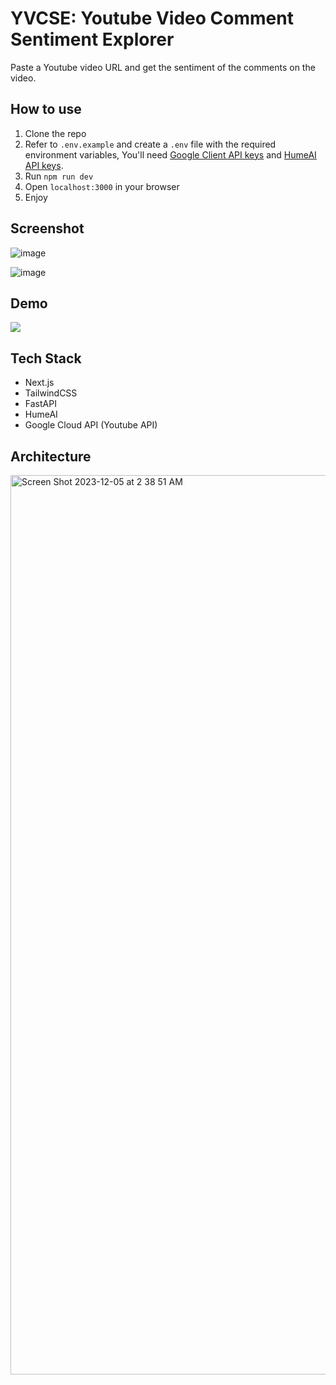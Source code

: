 # YVCSE: Youtube Video Comment Sentiment Explorer
Paste a Youtube video URL and get the sentiment of the comments on the video.

## How to use
1. Clone the repo
2. Refer to ```.env.example``` and create a ```.env``` file with the required environment variables, You'll need [Google Client API keys](https://beta.hume.ai/) and [HumeAI API keys](https://beta.hume.ai/).
3. Run ```npm run dev```
4. Open ```localhost:3000``` in your browser
5. Enjoy

## Screenshot

![image](https://github.com/tranthienkhiem2608/ytb-comment-sentiment/blob/main/448699232_1142095733569596_4762800664344869920_n.png?raw=true)

![image](https://github.com/tranthienkhiem2608/ytb-comment-sentiment/blob/main/448641954_1146644936577719_1840201329201379749_n.png?raw=true)



## Demo
[![](https://markdown-videos-api.jorgenkh.no/youtube/dQw4w9WgXcQ)](https://github.com/tranthienkhiem2608/ytb-comment-sentiment/blob/main/YTB%20Demo.mp4)


## Tech Stack
- Next.js
- TailwindCSS
- FastAPI
- HumeAI
- Google Cloud API (Youtube API)

## Architecture

<img width="1439" alt="Screen Shot 2023-12-05 at 2 38 51 AM" src="https://github.com/anhduy1202/YVCSE/assets/58461444/d4e81060-60f9-46ee-bf8c-4ee3235c10ac">
